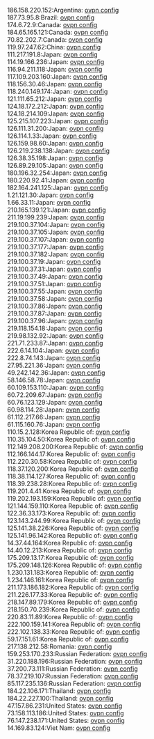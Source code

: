 186.158.220.152:Argentina: [ovpn config](vpn/186_158_220_152.ovpn)  
187.73.95.8:Brazil: [ovpn config](vpn/187_73_95_8.ovpn)  
174.6.72.9:Canada: [ovpn config](vpn/174_6_72_9.ovpn)  
184.65.165.121:Canada: [ovpn config](vpn/184_65_165_121.ovpn)  
70.82.202.7:Canada: [ovpn config](vpn/70_82_202_7.ovpn)  
119.97.247.62:China: [ovpn config](vpn/119_97_247_62.ovpn)  
111.217.191.8:Japan: [ovpn config](vpn/111_217_191_8.ovpn)  
114.19.166.236:Japan: [ovpn config](vpn/114_19_166_236.ovpn)  
116.94.211.118:Japan: [ovpn config](vpn/116_94_211_118.ovpn)  
117.109.203.160:Japan: [ovpn config](vpn/117_109_203_160.ovpn)  
118.156.30.46:Japan: [ovpn config](vpn/118_156_30_46.ovpn)  
118.240.149.174:Japan: [ovpn config](vpn/118_240_149_174.ovpn)  
121.111.65.212:Japan: [ovpn config](vpn/121_111_65_212.ovpn)  
124.18.172.212:Japan: [ovpn config](vpn/124_18_172_212.ovpn)  
124.18.214.109:Japan: [ovpn config](vpn/124_18_214_109.ovpn)  
125.215.107.223:Japan: [ovpn config](vpn/125_215_107_223.ovpn)  
126.111.31.200:Japan: [ovpn config](vpn/126_111_31_200.ovpn)  
126.114.1.33:Japan: [ovpn config](vpn/126_114_1_33.ovpn)  
126.159.98.60:Japan: [ovpn config](vpn/126_159_98_60.ovpn)  
126.219.238.138:Japan: [ovpn config](vpn/126_219_238_138.ovpn)  
126.38.35.198:Japan: [ovpn config](vpn/126_38_35_198.ovpn)  
126.89.29.105:Japan: [ovpn config](vpn/126_89_29_105.ovpn)  
180.196.32.254:Japan: [ovpn config](vpn/180_196_32_254.ovpn)  
180.220.92.41:Japan: [ovpn config](vpn/180_220_92_41.ovpn)  
182.164.241.125:Japan: [ovpn config](vpn/182_164_241_125.ovpn)  
1.21.121.30:Japan: [ovpn config](vpn/1_21_121_30.ovpn)  
1.66.33.11:Japan: [ovpn config](vpn/1_66_33_11.ovpn)  
210.165.139.121:Japan: [ovpn config](vpn/210_165_139_121.ovpn)  
211.19.199.239:Japan: [ovpn config](vpn/211_19_199_239.ovpn)  
219.100.37.104:Japan: [ovpn config](vpn/219_100_37_104.ovpn)  
219.100.37.105:Japan: [ovpn config](vpn/219_100_37_105.ovpn)  
219.100.37.107:Japan: [ovpn config](vpn/219_100_37_107.ovpn)  
219.100.37.177:Japan: [ovpn config](vpn/219_100_37_177.ovpn)  
219.100.37.182:Japan: [ovpn config](vpn/219_100_37_182.ovpn)  
219.100.37.19:Japan: [ovpn config](vpn/219_100_37_19.ovpn)  
219.100.37.31:Japan: [ovpn config](vpn/219_100_37_31.ovpn)  
219.100.37.49:Japan: [ovpn config](vpn/219_100_37_49.ovpn)  
219.100.37.51:Japan: [ovpn config](vpn/219_100_37_51.ovpn)  
219.100.37.55:Japan: [ovpn config](vpn/219_100_37_55.ovpn)  
219.100.37.58:Japan: [ovpn config](vpn/219_100_37_58.ovpn)  
219.100.37.86:Japan: [ovpn config](vpn/219_100_37_86.ovpn)  
219.100.37.87:Japan: [ovpn config](vpn/219_100_37_87.ovpn)  
219.100.37.96:Japan: [ovpn config](vpn/219_100_37_96.ovpn)  
219.118.154.18:Japan: [ovpn config](vpn/219_118_154_18.ovpn)  
219.98.132.92:Japan: [ovpn config](vpn/219_98_132_92.ovpn)  
221.71.233.87:Japan: [ovpn config](vpn/221_71_233_87.ovpn)  
222.6.14.104:Japan: [ovpn config](vpn/222_6_14_104.ovpn)  
222.8.74.143:Japan: [ovpn config](vpn/222_8_74_143.ovpn)  
27.95.221.36:Japan: [ovpn config](vpn/27_95_221_36.ovpn)  
49.242.142.36:Japan: [ovpn config](vpn/49_242_142_36.ovpn)  
58.146.58.78:Japan: [ovpn config](vpn/58_146_58_78.ovpn)  
60.109.153.110:Japan: [ovpn config](vpn/60_109_153_110.ovpn)  
60.72.209.67:Japan: [ovpn config](vpn/60_72_209_67.ovpn)  
60.76.123.129:Japan: [ovpn config](vpn/60_76_123_129.ovpn)  
60.98.114.28:Japan: [ovpn config](vpn/60_98_114_28.ovpn)  
61.112.217.66:Japan: [ovpn config](vpn/61_112_217_66.ovpn)  
61.115.160.76:Japan: [ovpn config](vpn/61_115_160_76.ovpn)  
110.15.2.128:Korea Republic of: [ovpn config](vpn/110_15_2_128.ovpn)  
110.35.104.50:Korea Republic of: [ovpn config](vpn/110_35_104_50.ovpn)  
112.149.208.200:Korea Republic of: [ovpn config](vpn/112_149_208_200.ovpn)  
112.166.144.17:Korea Republic of: [ovpn config](vpn/112_166_144_17.ovpn)  
112.220.30.58:Korea Republic of: [ovpn config](vpn/112_220_30_58.ovpn)  
118.37.120.200:Korea Republic of: [ovpn config](vpn/118_37_120_200.ovpn)  
118.38.114.127:Korea Republic of: [ovpn config](vpn/118_38_114_127.ovpn)  
118.39.238.28:Korea Republic of: [ovpn config](vpn/118_39_238_28.ovpn)  
119.201.4.41:Korea Republic of: [ovpn config](vpn/119_201_4_41.ovpn)  
119.202.193.159:Korea Republic of: [ovpn config](vpn/119_202_193_159.ovpn)  
121.144.159.110:Korea Republic of: [ovpn config](vpn/121_144_159_110.ovpn)  
122.36.33.173:Korea Republic of: [ovpn config](vpn/122_36_33_173.ovpn)  
123.143.244.99:Korea Republic of: [ovpn config](vpn/123_143_244_99.ovpn)  
125.141.38.226:Korea Republic of: [ovpn config](vpn/125_141_38_226.ovpn)  
125.141.96.142:Korea Republic of: [ovpn config](vpn/125_141_96_142.ovpn)  
14.37.44.164:Korea Republic of: [ovpn config](vpn/14_37_44_164.ovpn)  
14.40.12.213:Korea Republic of: [ovpn config](vpn/14_40_12_213.ovpn)  
175.209.13.17:Korea Republic of: [ovpn config](vpn/175_209_13_17.ovpn)  
175.209.148.126:Korea Republic of: [ovpn config](vpn/175_209_148_126.ovpn)  
1.230.131.183:Korea Republic of: [ovpn config](vpn/1_230_131_183.ovpn)  
1.234.146.161:Korea Republic of: [ovpn config](vpn/1_234_146_161.ovpn)  
211.173.186.182:Korea Republic of: [ovpn config](vpn/211_173_186_182.ovpn)  
211.226.177.33:Korea Republic of: [ovpn config](vpn/211_226_177_33.ovpn)  
218.147.89.179:Korea Republic of: [ovpn config](vpn/218_147_89_179.ovpn)  
218.150.70.239:Korea Republic of: [ovpn config](vpn/218_150_70_239.ovpn)  
220.83.11.89:Korea Republic of: [ovpn config](vpn/220_83_11_89.ovpn)  
222.100.159.141:Korea Republic of: [ovpn config](vpn/222_100_159_141.ovpn)  
222.102.138.33:Korea Republic of: [ovpn config](vpn/222_102_138_33.ovpn)  
59.17.151.61:Korea Republic of: [ovpn config](vpn/59_17_151_61.ovpn)  
217.138.212.58:Romania: [ovpn config](vpn/217_138_212_58.ovpn)  
159.253.170.233:Russian Federation: [ovpn config](vpn/159_253_170_233.ovpn)  
31.220.188.196:Russian Federation: [ovpn config](vpn/31_220_188_196.ovpn)  
37.200.73.111:Russian Federation: [ovpn config](vpn/37_200_73_111.ovpn)  
78.37.219.107:Russian Federation: [ovpn config](vpn/78_37_219_107.ovpn)  
85.117.235.136:Russian Federation: [ovpn config](vpn/85_117_235_136.ovpn)  
184.22.106.171:Thailand: [ovpn config](vpn/184_22_106_171.ovpn)  
184.22.227.100:Thailand: [ovpn config](vpn/184_22_227_100.ovpn)  
47.157.86.231:United States: [ovpn config](vpn/47_157_86_231.ovpn)  
73.158.113.186:United States: [ovpn config](vpn/73_158_113_186.ovpn)  
76.147.238.171:United States: [ovpn config](vpn/76_147_238_171.ovpn)  
14.169.83.124:Viet Nam: [ovpn config](vpn/14_169_83_124.ovpn)  
